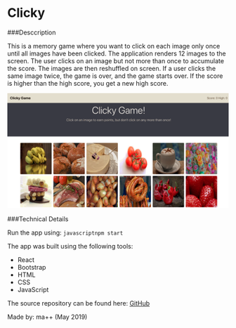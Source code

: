 # Clicky

###Desccription

This is a memory game where you want to click on each image only once until all images have been clicked.
The application renders 12 images to the screen.
The user clicks on an image but not more than once to accumulate the score.
The images are then reshuffled on screen.
If a user clicks the same image twice, the game is over, and the game starts over.
If the score is higher than the high score, you get a new high score.

![Image of Clicky](https://github.com/mattsainson/clicky/blob/master/clicky.png)

###Technical Details

Run the app using: ```javascriptnpm start```

The app was built using the following tools:

* React
* Bootstrap
* HTML
* CSS
* JavaScript

The source repository can be found here:
[GitHub](https://github.com/mattsainson/clicky)

Made by: ma++ (May 2019)